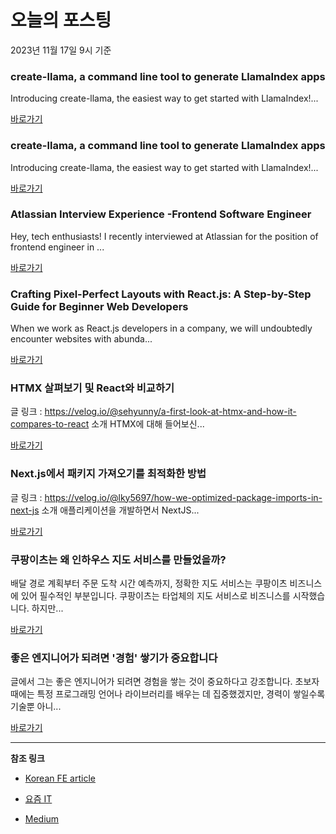 # 오늘의 포스팅 
2023년 11월 17일 9시 기준 

### create-llama, a command line tool to generate LlamaIndex apps 

 Introducing create-llama, the easiest way to get started with LlamaIndex!... 

 [바로가기](https://medium.com/llamaindex-blog/create-llama-a-command-line-tool-to-generate-llamaindex-apps-8f7683021191?responsesOpen=true&sortBy=REVERSE_CHRON&source=topic_portal_recommended_stories---------0-84----------javascript----------d9fa478e_1c86_44f0_9618_14f91dd140a2-------) 

### create-llama, a command line tool to generate LlamaIndex apps 

 Introducing create-llama, the easiest way to get started with LlamaIndex!... 

 [바로가기](https://medium.com/llamaindex-blog/create-llama-a-command-line-tool-to-generate-llamaindex-apps-8f7683021191?responsesOpen=true&sortBy=REVERSE_CHRON&source=topic_portal_recommended_stories---------0-84----------typescript----------5f8c2a78_3ab0_48dc_a8c4_b122d2860b2d-------) 

### Atlassian Interview Experience -Frontend Software Engineer 

 Hey, tech enthusiasts! I recently interviewed at Atlassian for the position of frontend engineer in ... 

 [바로가기](https://medium.com/@singht216/atlassian-interview-experience-frontend-software-engineer-8f69f3c5c8ea?responsesOpen=true&sortBy=REVERSE_CHRON&source=topic_portal_recommended_stories---------0-84----------frontend----------149707b4_9f71_4a9b_993f_969946ff0f06-------) 

### Crafting Pixel-Perfect Layouts with React.js: A Step-by-Step Guide for Beginner Web Developers 

 When we work as React.js developers in a company, we will undoubtedly encounter websites with abunda... 

 [바로가기](https://medium.com/@agunggst/crafting-pixel-perfect-layouts-with-react-js-a-step-by-step-guide-for-beginner-web-developers-57bf3ecf0b4b?responsesOpen=true&sortBy=REVERSE_CHRON&source=topic_portal_recommended_stories---------0-84----------reactjs----------90a1d284_3a30_4053_b004_1dca26b28db9-------) 

###   HTMX 살펴보기 및 React와 비교하기 

 글 링크 : https://velog.io/@sehyunny/a-first-look-at-htmx-and-how-it-compares-to-react 소개 HTMX에 대해 들어보신... 

 [바로가기](https://kofearticle.substack.com/p/korean-fe-article-htmx-react) 

###  Next.js에서 패키지 가져오기를 최적화한 방법 

 글 링크 : https://velog.io/@lky5697/how-we-optimized-package-imports-in-next-js 소개 애플리케이션을 개발하면서 NextJS... 

 [바로가기](https://kofearticle.substack.com/p/korean-fe-article-nextjs-ad9) 

### 쿠팡이츠는 왜 인하우스 지도 서비스를 만들었을까? 

 배달 경로 계획부터 주문 도착 시간 예측까지, 정확한 지도 서비스는 쿠팡이츠 비즈니스에 있어 필수적인 부분입니다. 쿠팡이츠는 타업체의 지도 서비스로 비즈니스를 시작했습니다. 하지만... 

 [바로가기](https://yozm.wishket.com/magazine/detail/2320/) 

### 좋은 엔지니어가 되려면 '경험' 쌓기가 중요합니다 

 글에서 그는 좋은 엔지니어가 되려면 경험을 쌓는 것이 중요하다고 강조합니다. 초보자 때에는 특정 프로그래밍 언어나 라이브러리를 배우는 데 집중했겠지만, 경력이 쌓일수록 기술뿐 아니... 

 [바로가기](https://yozm.wishket.com/magazine/detail/2319/) 

---

**참조 링크**

- [Korean FE article](https://kofearticle.substack.com) 

- [요즘 IT](https://yozm.wishket.com/magazine) 

- [Medium](https://medium.com) 

